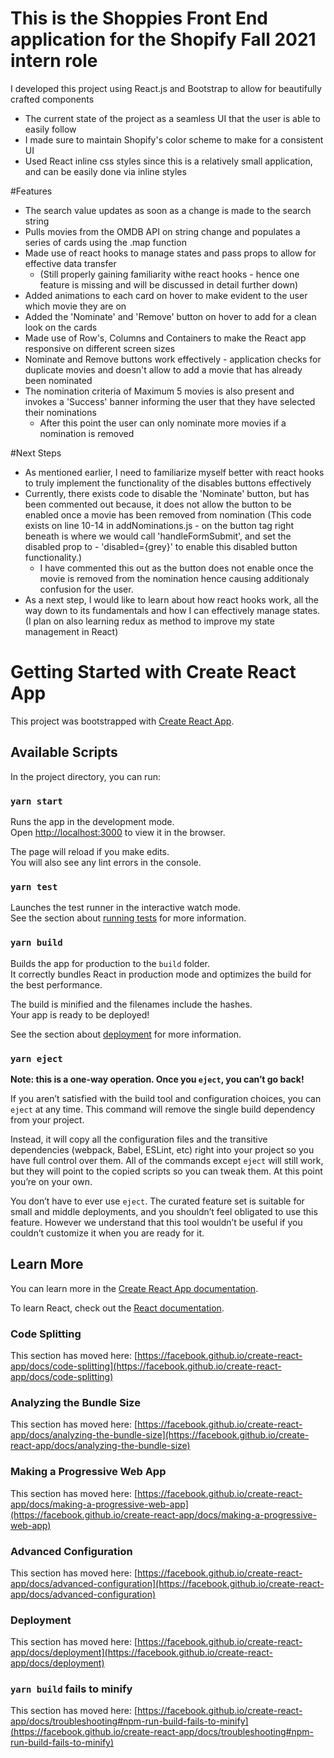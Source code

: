 # This is the Shoppies Front End application for the Shopify Fall 2021 intern role

I developed this project using React.js and Bootstrap to allow for beautifully crafted components
  - The current state of the project as a seamless UI that the user is able to easily follow
  - I made sure to maintain Shopify's color scheme to make for a consistent UI
  - Used React inline css styles since this is a relatively small application, and can be easily done via inline styles

#Features
  - The search value updates as soon as a change is made to the search string
  - Pulls movies from the OMDB API on string change and populates a series of cards using the .map function
  - Made use of react hooks to manage states and pass props to allow for effective data transfer
    - (Still properly gaining familiarity withe react hooks - hence one feature is missing and will be discussed in detail further down)
  - Added animations to each card on hover to make evident to the user which movie they are on
  - Added the 'Nominate' and 'Remove' button on hover to add for a clean look on the cards
  - Made use of Row's, Columns and Containers to make the React app responsive on different screen sizes
  - Nominate and Remove buttons work effectively - application checks for duplicate movies and doesn't allow to add a movie that has already been nominated
  - The nomination criteria of Maximum 5 movies is also present and invokes a 'Success' banner informing the user that they have selected their nominations
    - After this point the user can only nominate more movies if a nomination is removed


#Next Steps
  - As mentioned earlier, I need to familiarize myself better with react hooks to truly implement the functionality of the disables buttons effectively
  - Currently, there exists code to disable the 'Nominate' button, but has been commented out because, it does not allow the button to be enabled once a movie has been removed from nomination (This code exists on line 10-14 in addNominations.js - on the button tag right beneath is where we would call 'handleFormSubmit', and set the disabled prop to - 'disabled={grey}' to enable this disabled button functionality.)
    - I have commented this out as the button does not enable once the movie is removed from the nomination hence causing additionaly confusion for the user.
  - As a next step, I would like to learn about how react hooks work, all the way down to its fundamentals and how I can effectively manage states. (I plan on also learning redux as method to improve my state management in React)


# Getting Started with Create React App

This project was bootstrapped with [Create React App](https://github.com/facebook/create-react-app).

## Available Scripts

In the project directory, you can run:

### `yarn start`

Runs the app in the development mode.\
Open [http://localhost:3000](http://localhost:3000) to view it in the browser.

The page will reload if you make edits.\
You will also see any lint errors in the console.

### `yarn test`

Launches the test runner in the interactive watch mode.\
See the section about [running tests](https://facebook.github.io/create-react-app/docs/running-tests) for more information.

### `yarn build`

Builds the app for production to the `build` folder.\
It correctly bundles React in production mode and optimizes the build for the best performance.

The build is minified and the filenames include the hashes.\
Your app is ready to be deployed!

See the section about [deployment](https://facebook.github.io/create-react-app/docs/deployment) for more information.

### `yarn eject`

**Note: this is a one-way operation. Once you `eject`, you can’t go back!**

If you aren’t satisfied with the build tool and configuration choices, you can `eject` at any time. This command will remove the single build dependency from your project.

Instead, it will copy all the configuration files and the transitive dependencies (webpack, Babel, ESLint, etc) right into your project so you have full control over them. All of the commands except `eject` will still work, but they will point to the copied scripts so you can tweak them. At this point you’re on your own.

You don’t have to ever use `eject`. The curated feature set is suitable for small and middle deployments, and you shouldn’t feel obligated to use this feature. However we understand that this tool wouldn’t be useful if you couldn’t customize it when you are ready for it.

## Learn More

You can learn more in the [Create React App documentation](https://facebook.github.io/create-react-app/docs/getting-started).

To learn React, check out the [React documentation](https://reactjs.org/).

### Code Splitting

This section has moved here: [https://facebook.github.io/create-react-app/docs/code-splitting](https://facebook.github.io/create-react-app/docs/code-splitting)

### Analyzing the Bundle Size

This section has moved here: [https://facebook.github.io/create-react-app/docs/analyzing-the-bundle-size](https://facebook.github.io/create-react-app/docs/analyzing-the-bundle-size)

### Making a Progressive Web App

This section has moved here: [https://facebook.github.io/create-react-app/docs/making-a-progressive-web-app](https://facebook.github.io/create-react-app/docs/making-a-progressive-web-app)

### Advanced Configuration

This section has moved here: [https://facebook.github.io/create-react-app/docs/advanced-configuration](https://facebook.github.io/create-react-app/docs/advanced-configuration)

### Deployment

This section has moved here: [https://facebook.github.io/create-react-app/docs/deployment](https://facebook.github.io/create-react-app/docs/deployment)

### `yarn build` fails to minify

This section has moved here: [https://facebook.github.io/create-react-app/docs/troubleshooting#npm-run-build-fails-to-minify](https://facebook.github.io/create-react-app/docs/troubleshooting#npm-run-build-fails-to-minify)
